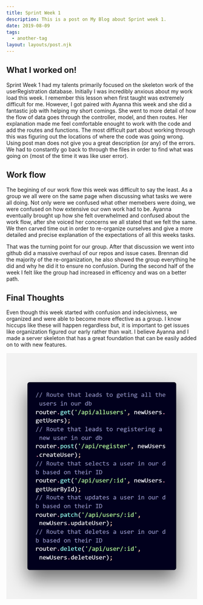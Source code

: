 ```yaml
---
title: Sprint Week 1 
description: This is a post on My Blog about Sprint week 1. 
date: 2019-08-09
tags:
  - another-tag
layout: layouts/post.njk
---
```


## What I worked on!
Sprint Week 1 had my talents primarily focused on the skeleton work of the userRegistration database. Initially I was incredibly anxious about my work load this week. I remember this lesson when first taught was extremely difficult for me. However, I got paired with Ayanna this week and she did a fantastic job with helping my short comings. She went to more detail of how the flow of data goes through the controller, model, and then routes. Her explanation made me feel comfortable enought to work with the code and add the routes and functions. The most difficult part about working through this was figuring out the locations of where the code was going wrong. Using post man does not give you a great description (or any) of the errors. We had to constantly go back to through the files in order to find what was going on (most of the time it was like user error). 



## Work flow

The begining of our work flow this week was difficult to say the least. As a group we all were on the same page when discussing what tasks we were all doing. Not only were we confused what other memebers were doing, we were confused on how extensive our own work had to be. Ayanna eventually brought up how she felt overwhelmed and confused about the work flow, after she voiced her concerns we all stated that we felt the same. We then carved time out in order to re-organize ourselves and give a more detailed and precise explanation of the expectations of all this weeks tasks. 

That was the turning point for our group. After that discussion we went into github did a massive overhaul of our repos and issue cases. Brennan did the majority of the re-organization, he also showed the group everything he did and why he did it to ensure no confusion. During the second half of the week I felt like the group had increased in efficency and was on a better path. 

## Final Thoughts

Even though this week started with confusion and indecisivness, we organized and were able to become more effective as a group. I know hiccups like these will happen regardless but, it is important to get issues like organization figured our early rather than wait. I believe Ayanna and I made a server skeleton that has a great foundation that can be easily added on to with new features.

![](/img/routeCode.png)

